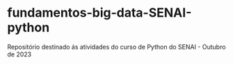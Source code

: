 # fundamentos-big-data-SENAI-python
Repositório destinado ás atividades do curso de Python do SENAI - Outubro de 2023
